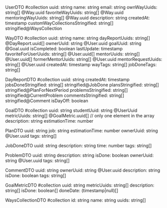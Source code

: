 UserDTO #collection
uuid: string
name: string
email: string
ownWayUuids: string[] @Way.uuid
favoriteWayUuids: string[] @Way.uuid
mentoringWayUuids: string[] @Way.uuid
description: string
createdAt: timestamp
customWayCollectionsStringified: string[] stringified@WaysCollection

WayDTO #collection
uuid: string
name: string
dayReportUuids: string[] @DayReport.uuid[]
ownerUuId: string @User.uuid
goalUuid: string @Goal.uuid
isCompleted: boolean
lastUpdate: timestamp
favoriteForUserUuids: string[] @User.uuid[]
mentorUuids: string[] @User.uuid[]
formerMentorUuids: string[] @User.uuid
mentorRequestUuids: string[] @User.uuid
createdAt: timestamp
wayTags: string[]
jobDoneTags: string[]

DayReportDTO #collection
uuid: string
createdAt: timestamp
jobsDoneStringified: string[] stringified@JobDone
plansStringified: string[] stringified@PlanForNextPeriod
problemsStringified: string[] stringified@CurrentProblem
commentsStringified: string[] stringified@Comment
isDayOff: boolean

GoalDTO #collection
uuid: string
studentUuid: string @UserUuid
metricUuids: string[] @GoalMetric.uuid[] // only one element in the array
description: string
estimationTime: number

PlanDTO
uuid: string
job: string
estimationTime: number
ownerUuid: string @User.uuid
tags: string[]

JobDoneDTO
uuid: string
description: string
time: number
tags: string[]

ProblemDTO
uuid: string
description: string
isDone: boolean
ownerUuid: string @User.uuid
tags: string[]

CommentDTO
uuid: string
ownerUuid: string @User.uuid
description: string
isDone: boolean
tags: string[]

GoalMetricDTO #collection
uuid: string
metricUuids: string[]
description: string[]
isDone: boolean[]
doneDate: (timestamp|null)[]

WaysCollectionDTO #collection
id: string
name: string
uuids: string[]
